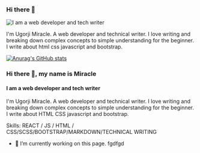 ### Hi there 👋

![I am a web developer and tech writer](https://www.canva.com/design/DAEqSEhbr38/37MqeMLOlejauf4FoMv5wQ/view?utm_content=DAEqSEhbr38&utm_campaign=designshare&utm_medium=link&utm_source=publishsharelink)

I'm Ugorji Miracle. A web developer and technical writer. I love writing and breaking down complex concepts to simple understanding for the beginner. I write about html css javascript and bootstrap.

[![Anurag's GitHub stats](https://github-readme-stats.vercel.app/api?username=amarealcoder)](https://github.com/anuraghazra/github-readme-stats)

### Hi there 👋, my name is Miracle
#### I am a web developer and tech writer
I'm Ugorji Miracle. A web developer and technical writer. I love writing and breaking down complex concepts to simple understanding for the beginner. I write about HTML CSS javascript and bootstrap.

Skills: REACT / JS / HTML / CSS/SCSS/BOOTSTRAP/MARKDOWN/TECHNICAL WRITING

- 🔭 I’m currently working on this page. fgdfgd




